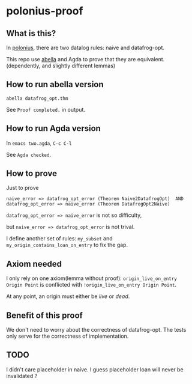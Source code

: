# polonius-proof

## What is this?
In [polonius](https://github.com/rust-lang/polonius), there are two datalog rules: naive and datafrog-opt.

This repo use [abella](http://abella-prover.org/) and Agda to prove that they are equivalent. 
(dependently, and slightly different lemmas)

## How to run abella version
```
abella datafrog_opt.thm
```

See `Proof completed.` in output.

## How to run Agda version
In `emacs two.agda`, `C-c C-l`

See `Agda checked`.

## How to prove 
Just to prove 
```
naive_error => datafrog_opt_error (Theorem Naive2DatafrogOpt)  AND
datafrog_opt_error => naive_error (Theorem DatafrogOpt2Naive)
```

`datafrog_opt_error => naive_error` is not so difficulty, 

but `naive_error => datafrog_opt_error` is not trival. 

I define another set of rules: `my_subset` and `my_origin_contains_loan_on_entry` to fix the gap.

## Axiom needed

I only rely on one axiom(lemma without proof): `origin_live_on_entry Origin Point` is conflicted with `!origin_live_on_entry Origin Point`.

At any point, an origin must either be *live* or *dead*.


## Benefit of this proof
We don't need to worry about the correctness of datafrog-opt.
The tests only serve for the correctness of implementation.

## TODO
I didn't care placeholder in naive. I guess placeholder loan will never be invalidated ?
